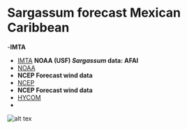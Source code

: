 # Sargassum forecast Mexican Caribbean
-**IMTA**
- [IMTA](https://www.gob.mx/imta)
**NOAA (USF) *Sargassum* data: AFAI**
- [NOAA](https://cwcgom.aoml.noaa.gov/cgom/OceanViewer/#)
- **NCEP Forecast wind data**
- [NCEP](https://polar.ncep.noaa.gov/waves/download2.shtml?)
- **NCEP Forecast wind data**
- [HYCOM](https://www.hycom.org/)
- 


![alt tex](image.jpg)
